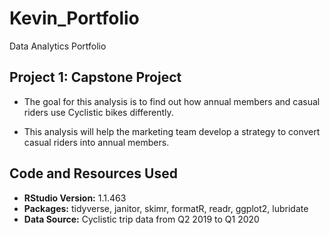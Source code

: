 # Kevin_Portfolio
Data Analytics Portfolio

## Project 1: Capstone Project

* The goal for this analysis is to find out how annual members and casual riders use Cyclistic bikes
differently.

* This analysis will help the marketing team develop a strategy to convert casual riders into annual members.

## Code and Resources Used
* **RStudio Version:** 1.1.463
* **Packages:** tidyverse, janitor, skimr, formatR, readr, ggplot2, lubridate
* **Data Source:** Cyclistic trip data from Q2 2019 to Q1 2020
